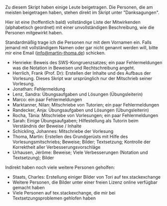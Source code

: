Zu diesem Skript haben einige Leute beigetragen. Die Personen, die am 
meisten beigetragen haben, stehen direkt im Skript unter "Danksagungen".

Hier ist eine (hoffentlich bald) vollständige Liste der Mitwirkenden (alphabetisch geordnet) mit
einer unvollständigen Beschreibung, wie die Personen mitgewirkt haben.

Standardmäßig trage ich die Personen nur mit dem Vornamen ein. Falls jemand mit
vollständigem Namen oder gar nicht genannt werden will, bitte mir eine Email (info@martin-thoma.de)
schicken.

* Henrieke: Beweis des SWS-Kongruenzsatzes; ein paar Fehlermeldungen was die Notation in Beweisen und Rechtschreibung angeht.
* Herrlich, Frank (Prof. Dr): Erstellen der Inhalte und des Aufbaus der Vorlesung. Dieses Skript war ursprünglich nur der Mitschrieb seiner Vorlesung.
* Jonathan: Fehlermeldung
* Lenz, Sandra: Übungsaufgaben und Lösungen (Übungsleiterin)
* Marco: ein paar Fehlermeldungen
* Marktanner, Nilan: Mitschriebe von Tutorien; ein paar Fehlermeldungen
* Randecker, Anja: Übungsaufgaben und Lösungen (Übungsleiterin)
* Rocha, Tânia: Mitschriebe von Vorlesungen; ein paar Fehlermeldungen
* Sarah: Einige Übungsaufgaben; Hilfestellung als Tutorin beim Verständnis der Beweise / Inhalte
* Schickling, Johannes: Mitschriebe der Vorlesung
* Thoma, Martin: Erstellen des Grundgerüsts mit Hilfe des Vorlesungsmitschriebs; Beweise; Bilder; Textsetzung; Kontrolle der Korrektheit aller Verbesserungsvorschläge
* Urhausen, Jérôme: Beweise; Viele Verbesserungen (Notation und Textsetzung); Bilder

Indirekt haben noch viele weitere Personen geholfen:

* Staats, Charles: Erstellung einiger Bilder von Tori auf tex.stackexchange
* Weitere Personen, die Bilder unter einer freien Lizenz online verfügbar gemacht haben
* Viele Personen auf tex.stackexchange, die mir bei Textsetzungsproblemen gehlofen haben